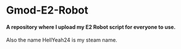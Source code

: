 # Gmod-E2-Robot
#### A repository where I upload my E2 Robot script for everyone to use.
Also the name HellYeah24 is my steam name.
